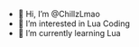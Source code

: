 - 👋 Hi, I’m @ChillzLmao
- 👀 I’m interested in Lua Coding
- 🌱 I’m currently learning Lua

<!---
ChillzLmao/ChillzLmao is a ✨ special ✨ repository because its `README.md` (this file) appears on your GitHub profile.
You can click the Preview link to take a look at your changes.
--->
